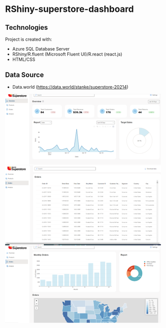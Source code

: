 # RShiny-superstore-dashboard
## Technologies
Project is created with:
* Azure SQL Database Server
* RShiny/R.fluent (Microsoft Fluent UI)/R.react (react.js)
* HTML/CSS

## Data Source
* Data.world (https://data.world/stanke/superstore-20214)

![Screenshot](Capture5.PNG)
![Screenshot](Capture4.PNG)
![Screenshot](Capture6.PNG)

